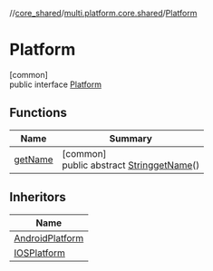 //[core_shared](../../../index.md)/[multi.platform.core.shared](../index.md)/[Platform](index.md)

# Platform

[common]\
public interface [Platform](index.md)

## Functions

| Name | Summary |
|---|---|
| [getName](get-name.md) | [common]<br>public abstract [String](https://developer.android.com/reference/kotlin/java/lang/String.html)[getName](get-name.md)() |

## Inheritors

| Name |
|---|
| [AndroidPlatform](../-android-platform/index.md) |
| [IOSPlatform](../-i-o-s-platform/index.md) |
